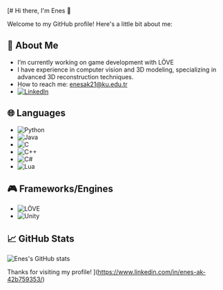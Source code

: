 [# Hi there, I'm Enes 👋

Welcome to my GitHub profile! Here's a little bit about me:

## 🚀 About Me
- I’m currently working on game development with LÖVE
- I have experience in computer vision and 3D modeling, specializing in advanced 3D reconstruction techniques.
- How to reach me: enesak21@ku.edu.tr
- [![LinkedIn](https://img.shields.io/badge/LinkedIn-0A66C2?style=for-the-badge&logo=linkedin&logoColor=white)](https://www.linkedin.com/in/enes-ak-42b759353/)


## 🌐 Languages
- ![Python](https://img.shields.io/badge/Python-3776AB?style=for-the-badge&logo=python&logoColor=white)
- ![Java](https://img.shields.io/badge/Java-007396?style=for-the-badge&logo=java&logoColor=white)
- ![C](https://img.shields.io/badge/C-00599C?style=for-the-badge&logo=c&logoColor=white)
- ![C++](https://img.shields.io/badge/C++-00599C?style=for-the-badge&logo=cplusplus&logoColor=white)
- ![C#](https://img.shields.io/badge/C%23-239120?style=for-the-badge&logo=csharp&logoColor=white)
- ![Lua](https://img.shields.io/badge/Lua-2C2D72?style=for-the-badge&logo=lua&logoColor=white)

## 🎮 Frameworks/Engines
- ![LÖVE](https://img.shields.io/badge/LÖVE-EA326E?style=for-the-badge&logo=love&logoColor=white)
- ![Unity](https://img.shields.io/badge/Unity-FFFFFF?style=for-the-badge&logo=unity&logoColor=black)

## 📈 GitHub Stats
![Enes's GitHub stats](https://github-readme-stats.vercel.app/api?username=enesak21&show_icons=true&count_private=true&theme=radical)


Thanks for visiting my profile!
](https://www.linkedin.com/in/enes-ak-42b759353/)
